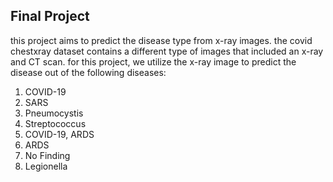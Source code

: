 ## Final Project

this project aims to predict the disease type from x-ray images. the covid chestxray dataset contains a different type of images that included an x-ray and CT scan. for this project, we utilize the x-ray image to predict the disease out of the following diseases:

1) COVID-19 
2) SARS     
3) Pneumocystis       
4) Streptococcus      
5) COVID-19, ARDS     
6) ARDS                
7) No Finding          
8) Legionella  

 